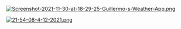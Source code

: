 [![Screenshot-2021-11-30-at-18-29-25-Guillermo-s-Weather-App.png](https://i.postimg.cc/DwKKhGJh/Screenshot-2021-11-30-at-18-29-25-Guillermo-s-Weather-App.png)](https://postimg.cc/D85Nd8Pp)

[![21-54-08-4-12-2021.png](https://i.postimg.cc/9MqprtTT/21-54-08-4-12-2021.png)](https://postimg.cc/gXmR7hgk)